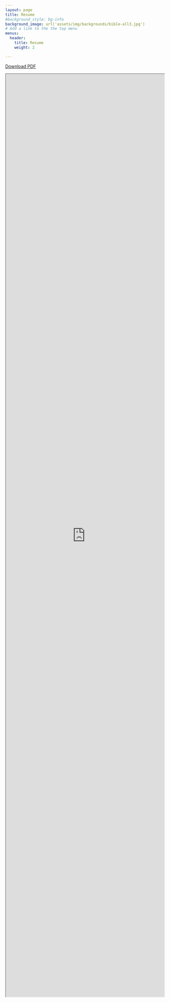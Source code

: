 ```yaml
---
layout: page
title: Resume
#background_style: bg-info
background_image: url('assets/img/backgrounds/bible-all3.jpg')
# Add a link to the the top menu
menus:
  header:
    title: Resume
    weight: 2

---
```


[Download PDF](assets/img/jared-taylor-resume.pdf)


<iframe width="100%" height="75%" src="https://docs.google.com/document/d/e/2PACX-1vQxn3Apd93Qmw7E_eQWd7dPHA-tV_KSB4h7NsNc00lZJF5u3US6miCMnbpyLvV1ITfsJq_45baTgPm7/pub?embedded=true"></iframe>

